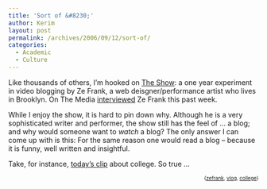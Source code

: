 ```yaml
---
title: 'Sort of &#8230;'
author: Kerim
layout: post
permalink: /archives/2006/09/12/sort-of/
categories:
  - Academic
  - Culture
---
```

Like thousands of others, I&#8217;m hooked on <a href="http://www.zefrank.com/theshow" onclick="_gaq.push(['_trackEvent', 'outbound-article', 'http://www.zefrank.com/theshow', 'The Show']);" >The Show</a>: a one year experiment in video blogging by Ze Frank, a web deisgner/performance artist who lives in Brooklyn. On The Media <a href="http://onthemedia.org/otm090806.html" onclick="_gaq.push(['_trackEvent', 'outbound-article', 'http://onthemedia.org/otm090806.html', 'interviewed']);" >interviewed</a> Ze Frank this past week.

While I enjoy the show, it is hard to pin down why. Although he is a very sophisticated writer and performer, the show still has the feel of &#8230; a blog; and why would someone want to *watch* a blog? The only answer I can come up with is this: For the same reason one would read a blog &#8211; because it is funny, well written and insightful.

Take, for instance, <a href="http://www.zefrank.com/theshow/archives/2006/09/091206.html" onclick="_gaq.push(['_trackEvent', 'outbound-article', 'http://www.zefrank.com/theshow/archives/2006/09/091206.html', 'today&#8217;s clip']);" >today&#8217;s clip</a> about college. So true &#8230;  
<!-- technorati tags start -->

<div style="text-align:right;">
  <span style="font-size:x-small;">{<a href="http://www.technorati.com/tag/zefrank" onclick="_gaq.push(['_trackEvent', 'outbound-article', 'http://www.technorati.com/tag/zefrank', 'zefrank']);"  rel="tag">zefrank</a>, <a href="http://www.technorati.com/tag/vlog" onclick="_gaq.push(['_trackEvent', 'outbound-article', 'http://www.technorati.com/tag/vlog', 'vlog']);"  rel="tag">vlog</a>, <a href="http://www.technorati.com/tag/college" onclick="_gaq.push(['_trackEvent', 'outbound-article', 'http://www.technorati.com/tag/college', 'college']);"  rel="tag">college</a>}</span>


<!-- technorati tags end -->

